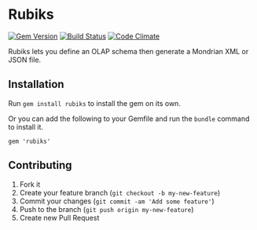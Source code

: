 # Rubiks

[![Gem Version](https://badge.fury.io/rb/rubiks.png)](http://badge.fury.io/rb/rubiks)
[![Build Status](https://secure.travis-ci.org/moneydesktop/rubiks.png?branch=master)](https://travis-ci.org/moneydesktop/rubiks)
[![Code Climate](https://codeclimate.com/github/moneydesktop/rubiks.png)](https://codeclimate.com/github/moneydesktop/rubiks)

Rubiks lets you define an OLAP schema then generate a Mondrian XML or JSON file.

## Installation

Run `gem install rubiks` to install the gem on its own.

Or you can add the following to your Gemfile and run the `bundle` command to install it.

    gem 'rubiks'

## Contributing

1. Fork it
2. Create your feature branch (`git checkout -b my-new-feature`)
3. Commit your changes (`git commit -am 'Add some feature'`)
4. Push to the branch (`git push origin my-new-feature`)
5. Create new Pull Request
